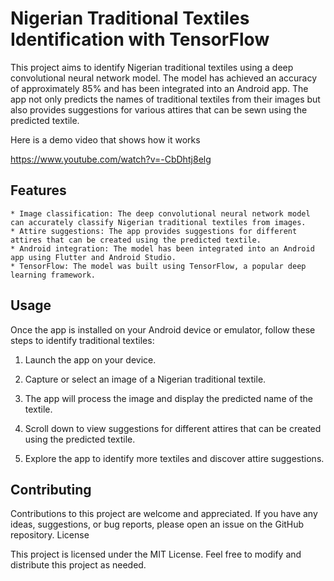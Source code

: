 # Nigerian Traditional Textiles Identification with TensorFlow



This project aims to identify Nigerian traditional textiles using a deep convolutional neural network model. The model has achieved an accuracy of approximately 85% and has been integrated into an Android app. The app not only predicts the names of traditional textiles from their images but also provides suggestions for various attires that can be sewn using the predicted textile.

Here is a demo video that shows how it works

https://www.youtube.com/watch?v=-CbDhtj8elg


## Features

    * Image classification: The deep convolutional neural network model can accurately classify Nigerian traditional textiles from images.
    * Attire suggestions: The app provides suggestions for different attires that can be created using the predicted textile.
    * Android integration: The model has been integrated into an Android app using Flutter and Android Studio.
    * TensorFlow: The model was built using TensorFlow, a popular deep learning framework.
    
## Usage

Once the app is installed on your Android device or emulator, follow these steps to identify traditional textiles:

1. Launch the app on your device.

2. Capture or select an image of a Nigerian traditional textile.

3. The app will process the image and display the predicted name of the textile.

4. Scroll down to view suggestions for different attires that can be created using the predicted textile.

5. Explore the app to identify more textiles and discover attire suggestions.


## Contributing

Contributions to this project are welcome and appreciated. If you have any ideas, suggestions, or bug reports, please open an issue on the GitHub repository.
License

This project is licensed under the MIT License. Feel free to modify and distribute this project as needed.

